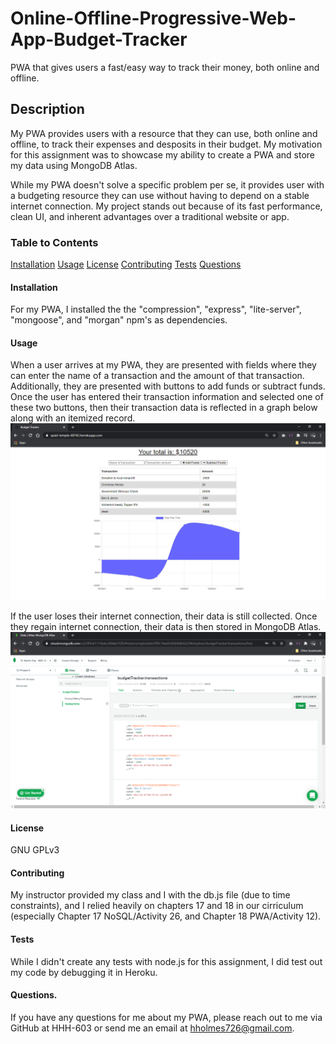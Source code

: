 # Online-Offline-Progressive-Web-App-Budget-Tracker
PWA that gives users a fast/easy way to track their money, both online and offline.

## Description
My PWA provides users with a resource that they can use, both online and offline, to track their expenses and desposits in their budget. My motivation for this assignment was to showcase my ability to create a PWA and store my data using MongoDB Atlas.

While my PWA doesn't solve a specific problem per se, it provides user with a budgeting resource they can use without having to depend on a stable internet connection. My project stands out because of its fast performance, clean UI, and inherent advantages over a traditional website or app.

### Table to Contents
[Installation](#installation)
[Usage](#usage)
[License](#license)
[Contributing](#contributing)
[Tests](#tests)
[Questions](#questions)

#### Installation
For my PWA, I installed the the "compression", "express", "lite-server", "mongoose", and "morgan" npm's as dependencies.

#### Usage
When a user arrives at my PWA, they are presented with fields where they can enter the name of a transaction and the amount of that transaction. Additionally, they are presented with buttons to add funds or subtract funds. Once the user has entered their transaction information and selected one of these two buttons, then their transaction data is reflected in a graph below along with an itemized record.
![Image1](./public/screenshots/image-1.png)

If the user loses their internet connection, their data is still collected. Once they regain internet connection, their data is then stored in MongoDB Atlas.
![Image2](./public/screenshots/image-2.png)

#### License
GNU GPLv3

#### Contributing
My instructor provided my class and I with the db.js file (due to time constraints), and I relied heavily on chapters 17 and 18 in our cirriculum (especially Chapter 17 NoSQL/Activity 26, and Chapter 18 PWA/Activity 12).

#### Tests
While I didn't create any tests with node.js for this assignment, I did test out my code by debugging it in Heroku.

#### Questions.
If you have any questions for me about my PWA, please reach out to me via GitHub at HHH-603 or send me an email at hholmes726@gmail.com.
